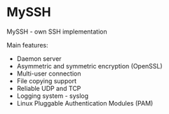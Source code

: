 # MySSH
MySSH - own SSH implementation

Main features:
- Daemon server
- Asymmetric and symmetric encryption (OpenSSL)
- Multi-user connection
- File copying support
- Reliable UDP and TCP
- Logging system - syslog
- Linux Pluggable Authentication Modules (PAM)
